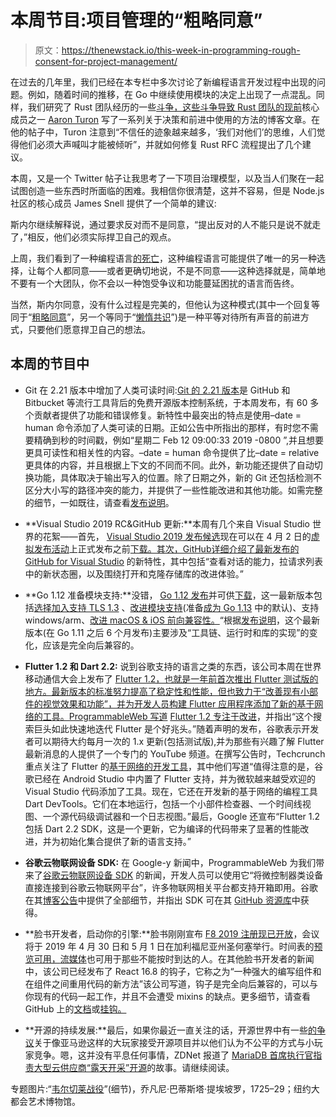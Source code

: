 # 本周节目:项目管理的“粗略同意”

> 原文：<https://thenewstack.io/this-week-in-programming-rough-consent-for-project-management/>

在过去的几年里，我们已经在本专栏中多次讨论了新编程语言开发过程中出现的问题。例如，随着时间的推移，在 Go 中继续使用模块的决定上出现了一点混乱。同样，我们研究了 Rust 团队经历的一些[斗争，这些斗争导致 Rust 团队的](/this-week-in-programming-a-peek-into-the-rust-rfc-sausage-factory/)[现前](https://blog.rust-lang.org/2019/02/22/Core-team-changes.html)核心成员之一 [Aaron Turon](https://github.com/aturon) 写了一系列关于决策和前进中使用的方法的博客文章。在他的帖子中，Turon 注意到“不信任的迹象越来越多，‘我们对他们’的思维，人们觉得他们必须大声喊叫才能被倾听”，并就如何修复 Rust RFC 流程提出了几个建议。

本周，又是一个 Twitter 帖子让我思考了一下项目治理模型，以及当人们聚在一起试图创造一些东西时所面临的困难。我相信你很清楚，这并不容易，但是 Node.js 社区的核心成员 James Snell 提供了一个简单的建议:

斯内尔继续解释说，通过要求反对而不是同意，“提出反对的人不能只是说不就走了，”相反，他们必须实际捍卫自己的观点。

上周，我们看到了一种编程语言[的死亡](https://thenewstack.io/this-week-in-programming-requiem-for-a-programming-language/)，这种编程语言可能提供了唯一的另一种选择，让每个人都同意——或者更确切地说，不是不同意——这种选择就是，简单地不要有一个大团队，你不会以一种饱受争议和功能蔓延困扰的语言而告终。

当然，斯内尔同意，没有什么过程是完美的，但他认为这种模式(其中一个回复等同于“[粗略同意](https://tools.ietf.org/html/rfc7282)”，另一个等同于“[懒惰共识](https://community.apache.org/committers/lazyConsensus.html)”)是一种平等对待所有声音的前进方式，只要他们愿意捍卫自己的想法。

## 本周的节目中

*   Git 在 2.21 版本中增加了人类可读时间:[Git 的 2.21 版本](https://github.blog/2019-02-24-highlights-from-git-2-21/)是 GitHub 和 Bitbucket 等流行工具背后的免费开源版本控制系统，于本周发布，有 60 多个贡献者提供了功能和错误修复。新特性中最突出的特点是使用–date = human 命令添加了人类可读的日期。正如公告中所指出的那样，有时您不需要精确到秒的时间戳，例如“星期二 Feb 12 09:00:33 2019 -0800 ”,并且想要更具可读性和相关性的内容。–date = human 命令提供了比–date = relative 更具体的内容，并且根据上下文的不同而不同。此外，新功能还提供了自动切换功能，具体取决于输出写入的位置。除了日期之外，新的 Git 还包括检测不区分大小写的路径冲突的能力，并提供了一些性能改进和其他功能。如需完整的细节，一如既往，请查看[发布说明](https://github.com/git/git/blob/v2.21.0/Documentation/RelNotes/2.21.0.txt)。
*   **Visual Studio 2019 RC&GitHub 更新:**本周有几个来自 Visual Studio 世界的花絮——首先， [Visual Studio 2019 发布候选](https://devblogs.microsoft.com/visualstudio/visual-studio-2019-release-candidate-rc-now-available/)现在可以在 4 月 2 日的[虚拟发布活动](https://launch.visualstudio.com/)上正式发布之前[下载。其次，GitHub](https://visualstudio.microsoft.com/downloads/)[详细介绍了最新发布的](https://github.blog/2019-02-26-get-even-more-detail-in-pull-requests/) [GitHub for Visual Studio](https://visualstudio.github.com/) 的新特性，其中包括“查看对话的能力，拉请求列表中的新状态圈，以及围绕打开和克隆存储库的改进体验。”

*   **Go 1.12 准备模块支持:**没错， [Go 1.12 发布](https://blog.golang.org/go1.12)并可供[下载](https://golang.org/dl/)，这一最新版本包括[选择加入支持 TLS 1.3](https://golang.org/doc/go1.12#tls_1_3) 、[改进模块支持](https://golang.org/doc/go1.12#modules)(准备[成为 Go 1.13](https://blog.golang.org/modules2019) 中的默认)、支持 windows/arm、[改进 macOS & iOS 前向兼容性。](https://golang.org/doc/go1.12#darwin)“根据[发布说明](https://golang.org/doc/go1.12)，这个最新版本(在 Go 1.11 之后 6 个月发布)主要涉及“工具链、运行时和库的实现”的变化，应该是完全向后兼容的。
*   **Flutter 1.2 和 Dart 2.2:** 说到谷歌支持的语言之类的东西，该公司本周在世界移动通信大会上发布了 [Flutter 1.2，也就是一年前首次推出 Flutter 测试版的地方。最新版本的标准努力提高了稳定性和性能，但也致力于“改善现有小部件的视觉效果和功能”，并为开发人员构建 Flutter 应用程序添加了新的基于网络的工具。ProgrammableWeb 写道](https://developers.googleblog.com/2019/02/launching-flutter-12-at-mobile-world.html) [Flutter 1.2 专注于改进](https://www.programmableweb.com/news/flutter-12-focuses-refinements/2019/02/26-0)，并指出“这个搜索巨头如此快速地迭代 Flutter 是个好兆头。”随着声明的发布，谷歌表示开发者可以期待大约每月一次的 1.x 更新(包括测试版),并为那些有兴趣了解 Flutter 最新消息的人提供了一个专门的 YouTube 频道。在撰写公告时，Techcrunch 重点关注了 Flutter 的[基于网络的开发工具](https://techcrunch.com/2019/02/26/googles-flutter-toolkit-will-get-web-based-dev-tooling/)，其中他们写道“值得注意的是，谷歌已经在 Android Studio 中内置了 Flutter 支持，并为微软越来越受欢迎的 Visual Studio 代码添加了工具。现在，它还在开发新的基于网络的编程工具 Dart DevTools。它们在本地运行，包括一个小部件检查器、一个时间线视图、一个源代码级调试器和一个日志视图。”最后，Google 还宣布“Flutter 1.2 包括 Dart 2.2 SDK，这是一个更新，它为编译的代码带来了显著的性能改进，并为初始化集合提供了新的语言支持。”
*   **谷歌云物联网设备 SDK:** 在 Google-y 新闻中，ProgrammableWeb 为我们带来了[谷歌云物联网设备 SDK](https://www.programmableweb.com/news/google-introduces-cloud-to-iot-device-sdk/brief/2019/02/26) 的新闻，开发人员可以使用它“将微控制器类设备直接连接到谷歌云物联网平台”，许多物联网相关平台都支持开箱即用。谷歌在其[博客公告](https://cloud.google.com/blog/products/iot-devices/introducing-cloud-iot-device-sdk-a-new-way-for-embedded-iot-devices-to-connect-to-google-cloud-iot-core)中提供了全部细节，并指出 SDK 可在其 [GitHub 资源库](https://github.com/GoogleCloudPlatform/iot-device-sdk-embedded-c)中获得。
*   **脸书开发者，启动你的引擎:**脸书刚刚宣布 [F8 2019 注册现已开放](https://code.fb.com/ai-research/f8-2019/)，会议将于 2019 年 4 月 30 日和 5 月 1 日在加利福尼亚州圣何塞举行。时间表的[预览可用，](http://www.f8.com/schedule)[流媒体](http://www.f8.com/watch)也可用于那些不能按时到达的人。在其他脸书开发者的新闻中，该公司已经发布了 React 16.8 的钩子，它称之为“一种强大的编写组件和在组件之间重用代码的新方法”该公司写道，钩子是完全向后兼容的，可以与你现有的代码一起工作，并且不会遭受 mixins 的缺点。更多细节，请查看 GitHub 上的[文档](https://reactjs.org/docs/hooks-intro.html)或[挂钩。](https://github.com/facebook/react/)
*   **开源的持续发展:**最后，如果你最近一直关注的话，开源世界中有一些[的争议](https://thenewstack.io/this-week-in-programming-open-source-or-merely-ajar/)关于像亚马逊这样的大玩家接受开源项目并以他们认为不公平的方式与小玩家竞争。嗯，这并没有平息任何事情，ZDNet 报道了 [MariaDB 首席执行官指责大型云供应商“露天开采”开源](https://www.zdnet.com/article/mariadb-ceo-accuses-large-cloud-vendors-of-strip-mining-open-source/)的故事。请继续阅读。

专题图片:“[韦尔切莱战役](https://www.metmuseum.org/art/collection/search/437794?searchField=All&amp;sortBy=Relevance&amp;ft=Battle&amp;offset=0&amp;rpp=80&amp;pos=3)”(细节)，乔凡尼·巴蒂斯塔·提埃坡罗，1725–29；纽约大都会艺术博物馆。

<svg xmlns:xlink="http://www.w3.org/1999/xlink" viewBox="0 0 68 31" version="1.1"><title>Group</title> <desc>Created with Sketch.</desc></svg>
